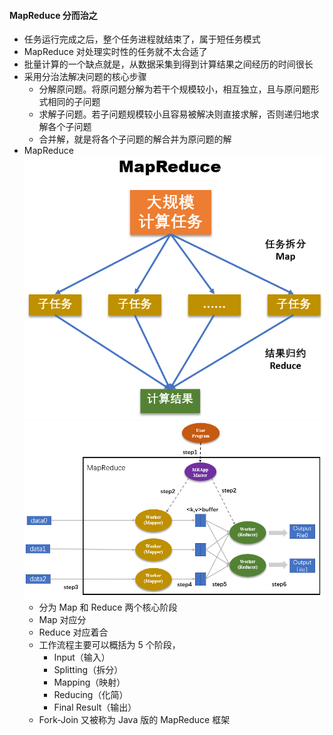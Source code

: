 #### MapReduce 分而治之
- 任务运行完成之后，整个任务进程就结束了，属于短任务模式
- MapReduce 对处理实时性的任务就不太合适了
- 批量计算的一个缺点就是，从数据采集到得到计算结果之间经历的时间很长
- 采用分治法解决问题的核心步骤
    - 分解原问题。将原问题分解为若干个规模较小，相互独立，且与原问题形式相同的子问题
    - 求解子问题。若子问题规模较小且容易被解决则直接求解，否则递归地求解各个子问题
    - 合并解，就是将各个子问题的解合并为原问题的解
- MapReduce
![image](../../../ref_images/20191216/04c72243a78728f41e152eba52735198.png)
![image](../../../ref_images/20191216/f3caa7b96cf59cbde8e9f9b0cc84a3f1.png)
    - 分为 Map 和 Reduce 两个核心阶段
    - Map 对应分
    - Reduce 对应着合
    - 工作流程主要可以概括为 5 个阶段，
        - Input（输入）
        - Splitting（拆分）
        - Mapping（映射）
        - Reducing（化简）
        - Final Result（输出）
    - Fork-Join 又被称为 Java 版的 MapReduce 框架